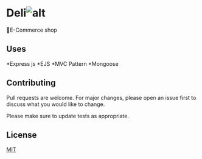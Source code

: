 # Deli![alt ](https://img.shields.io/badge/deli-E--commerce-green)
:shopping_cart:E-Commerce shop

## Uses
*Express js
*EJS
*MVC Pattern
*Mongoose


## Contributing
Pull requests are welcome. For major changes, please open an issue first to discuss what you would like to change.

Please make sure to update tests as appropriate.

## License
[MIT](https://choosealicense.com/licenses/mit/)
